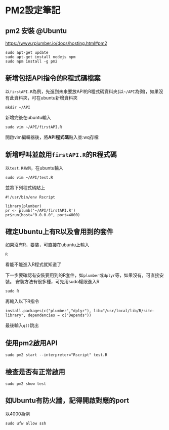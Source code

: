 # PM2設定筆記

## pm2 安裝 @Ubuntu
https://www.rplumber.io/docs/hosting.html#pm2

```
sudo apt-get update
sudo apt-get install nodejs npm
sudo npm install -g pm2
```

## 新增包括API指令的R程式碼檔案
以`firstAPI.R`為例，先進到未來要放API的R程式碼資料夾(以`~/API`為例)，如果沒有此資料夾，可在ubuntu新增資料夾

```
mkdir ~/API
```

新增完後在ubuntu輸入

```
sudo vim ~/API/firstAPI.R
```

開啟vim編輯器後，將**API程式碼**貼入並:wq存檔

## 新增呼叫並啟用`firstAPI.R`的R程式碼
以`test.R為例`，在ubuntu輸入
```
sudo vim ~/API/test.R
```
並將下列程式碼貼上
```
#!/usr/bin/env Rscript

library(plumber)
pr <- plumb('~/API/firstAPI.R')
pr$run(host="0.0.0.0", port=4000)
```

## 確定Ubuntu上有R以及會用到的套件
如果沒有R，要裝，可直接在ubuntu上輸入
```
R
```
看能不能進入R程式就知道了

下一步要確認有安裝要用到的R套件，如`plumber`或`dplyr`等，如果沒有，可直接安裝。
安裝方法有很多種，可先用sudo權限進入R
```
sudo R
```
再輸入以下R指令

```
install.packages(c("plumber","dplyr"), lib="/usr/local/lib/R/site-library", dependencies = c("Depends"))
```

最後輸入`q()`跳出


## 使用pm2啟用API
```
sudo pm2 start --interpreter="Rscript" test.R
```

## 檢查是否有正常啟用
```
sudo pm2 show test
```

## 如Ubuntu有防火牆，記得開啟對應的port
以4000為例
```
sudo ufw allow ssh
```
